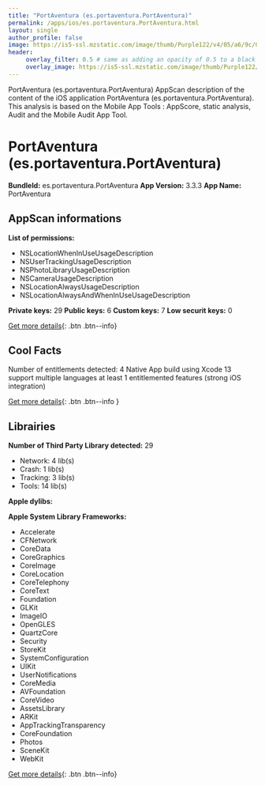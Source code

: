 ```yaml
---
title: "PortAventura (es.portaventura.PortAventura)"
permalink: /apps/ios/es.portaventura.PortAventura.html
layout: single
author_profile: false
image: https://is5-ssl.mzstatic.com/image/thumb/Purple122/v4/05/a6/9c/05a69cc9-9979-da8e-ce8f-cd1b8c006150/AppIcon-1x_U007emarketing-0-7-0-85-220.png/512x512bb.jpg
header: 
     overlay_filter: 0.5 # same as adding an opacity of 0.5 to a black background
     overlay_image: https://is5-ssl.mzstatic.com/image/thumb/Purple122/v4/05/a6/9c/05a69cc9-9979-da8e-ce8f-cd1b8c006150/AppIcon-1x_U007emarketing-0-7-0-85-220.png/512x512bb.jpg
---
```

PortAventura (es.portaventura.PortAventura) AppScan description of the content of the iOS application PortAventura (es.portaventura.PortAventura). This analysis is based on the Mobile App Tools : AppScore, static analysis, Audit and the Mobile Audit App Tool.

# PortAventura (es.portaventura.PortAventura)

**BundleId:** es.portaventura.PortAventura
**App Version:** 3.3.3
**App Name:** PortAventura


## AppScan informations 

**List of permissions:** 
- NSLocationWhenInUseUsageDescription
- NSUserTrackingUsageDescription
- NSPhotoLibraryUsageDescription
- NSCameraUsageDescription
- NSLocationAlwaysUsageDescription
- NSLocationAlwaysAndWhenInUseUsageDescription
  
  
**Private keys:** 29
**Public keys:** 6
**Custom keys:** 7
**Low securit keys:** 0
  
[Get more details](/pricing.html){: .btn .btn--info}

## Cool Facts

Number of entitlements detected: 4
Native App
build using Xcode 13
support multiple languages
at least 1 entitlemented features (strong iOS integration)
  
[Get more details](/pricing.html){: .btn .btn--info }

## Librairies 
**Number of Third Party Library detected:** 29
- Network: 4 lib(s)
- Crash: 1 lib(s)
- Tracking: 3 lib(s)
- Tools: 14 lib(s)


**Apple dylibs:**


**Apple System Library Frameworks:**
- Accelerate
- CFNetwork
- CoreData
- CoreGraphics
- CoreImage
- CoreLocation
- CoreTelephony
- CoreText
- Foundation
- GLKit
- ImageIO
- OpenGLES
- QuartzCore
- Security
- StoreKit
- SystemConfiguration
- UIKit
- UserNotifications
- CoreMedia
- AVFoundation
- CoreVideo
- AssetsLibrary
- ARKit
- AppTrackingTransparency
- CoreFoundation
- Photos
- SceneKit
- WebKit


  
[Get more details](/pricing.html){: .btn .btn--info}

